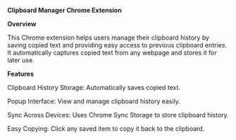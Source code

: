 **Clipboard Manager Chrome Extension**

**Overview**

This Chrome extension helps users manage their clipboard history by saving copied text and providing easy access to previous clipboard entries. It automatically captures copied text from any webpage and stores it for later use.

**Features**

Clipboard History Storage: Automatically saves copied text.

Popup Interface: View and manage clipboard history easily.

Sync Across Devices: Uses Chrome Sync Storage to store clipboard history.

Easy Copying: Click any saved item to copy it back to the clipboard.
